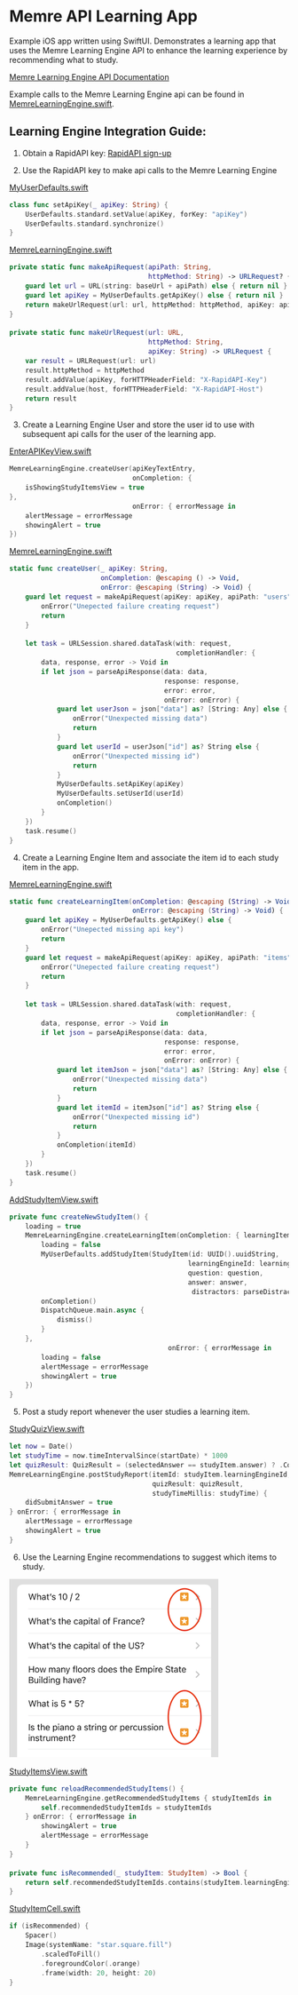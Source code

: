 # Memre API Learning App

Example iOS app written using SwiftUI. Demonstrates a learning app that uses the Memre Learning Engine API to enhance the learning experience by recommending what to study.

[Memre Learning Engine API Documentation](https://rapidapi.com/memre-memre-default/api/learning-engine/)

Example calls to the Memre Learning Engine api can be found in [MemreLearningEngine.swift](LearningApp/api/MemreLearningEngine.swift).

## Learning Engine Integration Guide:

1. Obtain a RapidAPI key: [RapidAPI sign-up](https://rapidapi.com/auth/sign-up?referral=/memre-memre-default/api/learning-engine/pricing)

2. Use the RapidAPI key to make api calls to the Memre Learning Engine

[MyUserDefaults.swift](LearningApp/MyUserDefaults.swift)
```swift
class func setApiKey(_ apiKey: String) {
    UserDefaults.standard.setValue(apiKey, forKey: "apiKey")
    UserDefaults.standard.synchronize()
}
```

[MemreLearningEngine.swift](LearningApp/api/MemreLearningEngine.swift)
```swift
private static func makeApiRequest(apiPath: String,
                                   httpMethod: String) -> URLRequest? {
    guard let url = URL(string: baseUrl + apiPath) else { return nil }
    guard let apiKey = MyUserDefaults.getApiKey() else { return nil }
    return makeUrlRequest(url: url, httpMethod: httpMethod, apiKey: apiKey)
}

private static func makeUrlRequest(url: URL,
                                   httpMethod: String,
                                   apiKey: String) -> URLRequest {
    var result = URLRequest(url: url)
    result.httpMethod = httpMethod
    result.addValue(apiKey, forHTTPHeaderField: "X-RapidAPI-Key")
    result.addValue(host, forHTTPHeaderField: "X-RapidAPI-Host")
    return result
}
```

3. Create a Learning Engine User and store the user id to use with subsequent api calls for the user of the learning app.

[EnterAPIKeyView.swift](LearningApp/screens/EnterAPIKeyView.swift)
```swift
MemreLearningEngine.createUser(apiKeyTextEntry,
                               onCompletion: {
    isShowingStudyItemsView = true
},
                               onError: { errorMessage in
    alertMessage = errorMessage
    showingAlert = true
})
```

[MemreLearningEngine.swift](LearningApp/api/MemreLearningEngine.swift)
```swift
static func createUser(_ apiKey: String,
                       onCompletion: @escaping () -> Void,
                       onError: @escaping (String) -> Void) {
    guard let request = makeApiRequest(apiKey: apiKey, apiPath: "users", httpMethod: "POST") else {
        onError("Unepected failure creating request")
        return
    }

    let task = URLSession.shared.dataTask(with: request,
                                          completionHandler: {
        data, response, error -> Void in
        if let json = parseApiResponse(data: data,
                                       response: response,
                                       error: error,
                                       onError: onError) {
            guard let userJson = json["data"] as? [String: Any] else {
                onError("Unexpected missing data")
                return
            }
            guard let userId = userJson["id"] as? String else {
                onError("Unexpected missing id")
                return
            }
            MyUserDefaults.setApiKey(apiKey)
            MyUserDefaults.setUserId(userId)
            onCompletion()
        }
    })
    task.resume()
}
```

4. Create a Learning Engine Item and associate the item id to each study item in the app.

[MemreLearningEngine.swift](LearningApp/api/MemreLearningEngine.swift)
```swift
static func createLearningItem(onCompletion: @escaping (String) -> Void,
                               onError: @escaping (String) -> Void) {
    guard let apiKey = MyUserDefaults.getApiKey() else {
        onError("Unepected missing api key")
        return
    }
    guard let request = makeApiRequest(apiKey: apiKey, apiPath: "items", httpMethod: "POST") else {
        onError("Unepected failure creating request")
        return
    }

    let task = URLSession.shared.dataTask(with: request,
                                          completionHandler: {
        data, response, error -> Void in
        if let json = parseApiResponse(data: data,
                                       response: response,
                                       error: error,
                                       onError: onError) {
            guard let itemJson = json["data"] as? [String: Any] else {
                onError("Unexpected missing data")
                return
            }
            guard let itemId = itemJson["id"] as? String else {
                onError("Unexpected missing id")
                return
            }
            onCompletion(itemId)
        }
    })
    task.resume()
}
```

[AddStudyItemView.swift](LearningApp/screens/AddStudyItemView.swift)
```swift
private func createNewStudyItem() {
    loading = true
    MemreLearningEngine.createLearningItem(onCompletion: { learningItemId in
        loading = false
        MyUserDefaults.addStudyItem(StudyItem(id: UUID().uuidString,
                                             learningEngineId: learningItemId,
                                             question: question,
                                             answer: answer,
                                              distractors: parseDistractors()))
        onCompletion()
        DispatchQueue.main.async {
            dismiss()
        }
    },
                                        onError: { errorMessage in
        loading = false
        alertMessage = errorMessage
        showingAlert = true
    })
}
```

5. Post a study report whenever the user studies a learning item.

[StudyQuizView.swift](LearningApp/screens/StudyQuizView.swift)

```swift
let now = Date()
let studyTime = now.timeIntervalSince(startDate) * 1000
let quizResult: QuizResult = (selectedAnswer == studyItem.answer) ? .Correct : .Incorrect
MemreLearningEngine.postStudyReport(itemId: studyItem.learningEngineId,
                                    quizResult: quizResult,
                                    studyTimeMillis: studyTime) {
    didSubmitAnswer = true
} onError: { errorMessage in
    alertMessage = errorMessage
    showingAlert = true
}
```

6. Use the Learning Engine recommendations to suggest which items to study.

![Recommended Study Items](images/RecommendedStudyItems.png)

[StudyItemsView.swift](LearningApp/screens/StudyItemsView.swift)
```swift
private func reloadRecommendedStudyItems() {
    MemreLearningEngine.getRecommendedStudyItems { studyItemIds in
        self.recommendedStudyItemIds = studyItemIds
    } onError: { errorMessage in
        showingAlert = true
        alertMessage = errorMessage
    }
}
    
private func isRecommended(_ studyItem: StudyItem) -> Bool {
    return self.recommendedStudyItemIds.contains(studyItem.learningEngineId)
}
```

[StudyItemCell.swift](LearningApp/view/StudyItemCell.swift)
```swift
if (isRecommended) {
    Spacer()
    Image(systemName: "star.square.fill")
        .scaledToFill()
        .foregroundColor(.orange)
        .frame(width: 20, height: 20)
}
```